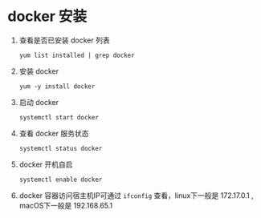 # docker 安装

1. 查看是否已安装 docker 列表

   `yum list installed | grep docker`

2. 安装 docker

   `yum -y install docker`

 3. 启动 docker

    `systemctl start docker`

4. 查看 docker 服务状态

   `systemctl status docker`

5. docker 开机自启

   `systemctl enable docker`

6. docker 容器访问宿主机IP可通过 `ifconfig` 查看，linux下一般是 172.17.0.1 , macOS下一般是 192.168.65.1
